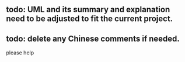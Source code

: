 ## todo: UML and its summary and explanation need to be adjusted to fit the current project.

## todo: delete any Chinese comments if needed.

please help